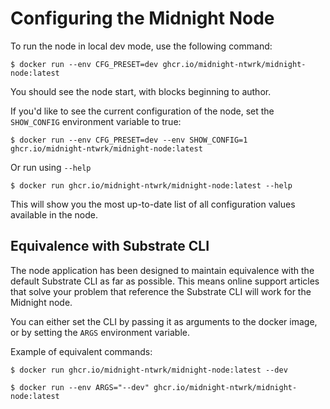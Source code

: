 # Configuring the Midnight Node

To run the node in local dev mode, use the following command:

```shell
$ docker run --env CFG_PRESET=dev ghcr.io/midnight-ntwrk/midnight-node:latest
```

You should see the node start, with blocks beginning to author.

If you'd like to see the current configuration of the node, set the `SHOW_CONFIG` environment variable to true:

```shell
$ docker run --env CFG_PRESET=dev --env SHOW_CONFIG=1 ghcr.io/midnight-ntwrk/midnight-node:latest
```

Or run using `--help`

```shell
$ docker run ghcr.io/midnight-ntwrk/midnight-node:latest --help
```

This will show you the most up-to-date list of all configuration values available in the node.

## Equivalence with Substrate CLI

The node application has been designed to maintain equivalence with the default
Substrate CLI as far as possible. This means online support articles that solve
your problem that reference the Substrate CLI will work for the Midnight node.

You can either set the CLI by passing it as arguments to the docker image, or by setting the `ARGS` environment variable.

Example of equivalent commands:

```shell
$ docker run ghcr.io/midnight-ntwrk/midnight-node:latest --dev
```

```shell
$ docker run --env ARGS="--dev" ghcr.io/midnight-ntwrk/midnight-node:latest
```
